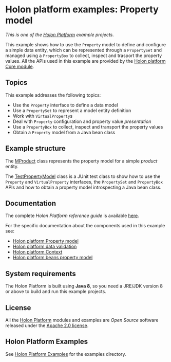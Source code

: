 # Holon platform examples: Property model

_This is one of the [Holon Platform](https://holon-platform.com) example projects._

This example shows how to use the `Property` model to define and configure a simple data entity, which can be represented through a `PropertySet` and managed using a `PropertyBox` to collect, inspect and trasport the property values. 
All the APIs used in this example are provided by the [Holon platform Core module](https://github.com/holon-platform/holon-core).

## Topics

This example addresses the following topics:

* Use the `Property` interface to define a data model
* Use a `PropertySet` to represent a model entity definition
* Work with `VirtualProperty`s
* Deal with `Property` configuration and property value *presentation*
* Use a `PropertyBox` to collect, inspect and transport the property values
* Obtain a `Property` model from a Java bean class

## Example structure

The [MProduct](https://github.com/holon-platform/holon-examples/blob/master/core/property-model/src/main/java/com/holonplatform/example/core/property/model/MProduct.java) class represents the property model for a simple _product_ entity.

The [TestPropertyModel](https://github.com/holon-platform/holon-examples/blob/master/core/property-model/src/test/java/com/holonplatform/example/core/property/test/TestPropertyModel.java) class is a JUnit test class to show how to use the `Property` and `VirtualProperty` interfaces, the `PropertySet` and `PropertyBox` APIs and how to obtain a property model introspecting a Java bean class.

## Documentation

The complete _Holon Platform reference guide_ is available [here](https://docs.holon-platform.com/current/reference).

For the specific documentation about the components used in this example see:

* [Holon platform Property model](https://docs.holon-platform.com/current/reference/holon-core.html#Property)
* [Holon platform data validation](https://docs.holon-platform.com/current/reference/holon-core.html#Validators)
* [Holon platform Context](https://docs.holon-platform.com/current/reference/holon-core.html#Context)
* [Holon platform beans property model](https://docs.holon-platform.com/current/reference/holon-core.html#Beans)

## System requirements

The Holon Platform is built using __Java 8__, so you need a JRE/JDK version 8 or above to build and run this example projects.

## License

All the [Holon Platform](https://holon-platform.com) modules and examples are _Open Source_ software released under the [Apache 2.0 license](LICENSE.md).

## Holon Platform Examples

See [Holon Platform Examples](https://github.com/holon-platform/holon-examples) for the examples directory.
